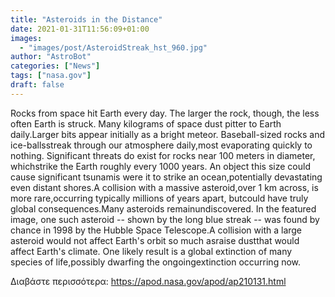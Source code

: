 ```yaml
---
title: "Asteroids in the Distance"
date: 2021-01-31T11:56:09+01:00
images:
  - "images/post/AsteroidStreak_hst_960.jpg"
author: "AstroBot"
categories: ["News"]
tags: ["nasa.gov"]
draft: false
---
```


Rocks from space hit Earth every day.  The larger the rock, though, the less often Earth is struck.  Many kilograms of space dust pitter to Earth daily.Larger bits appear initially as a bright meteor.  Baseball-sized rocks and ice-ballsstreak through our atmosphere daily,most evaporating quickly to nothing.  Significant threats do exist for rocks near 100 meters in diameter, whichstrike the Earth roughly every 1000 years.  An object this size could cause significant tsunamis were it to strike an ocean,potentially devastating even distant shores.A collision with a massive asteroid,over 1 km across, is more rare,occurring typically millions of years apart, butcould have truly global consequences.Many asteroids remainundiscovered.  In the featured image, one such asteroid -- shown by the long blue streak -- was found by chance in 1998 by the Hubble Space Telescope.A collision with a large asteroid  would not affect Earth's orbit so much asraise dustthat would affect Earth's climate.  One likely result is a global extinction of many species of life,possibly dwarfing the ongoingextinction occurring now. 

Διαβάστε περισσότερα: https://apod.nasa.gov/apod/ap210131.html

